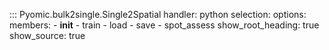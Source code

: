 
::: Pyomic.bulk2single.Single2Spatial
    handler: python
    selection:
        options:
        members:
            - __init__
            - train
            - load
            - save
            - spot_assess
        show_root_heading: true
        show_source: true